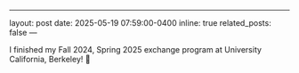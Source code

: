 ---
layout: post
date: 2025-05-19 07:59:00-0400
inline: true
related_posts: false
—

I finished my Fall 2024, Spring 2025 exchange program at University California, Berkeley! 🐻
